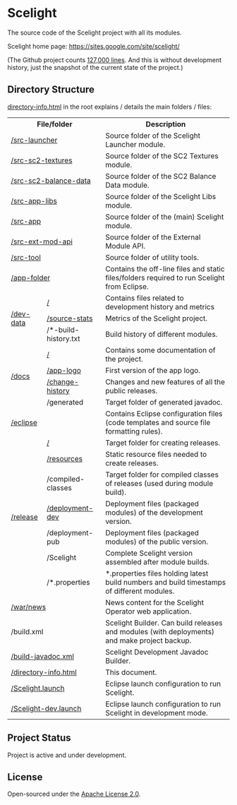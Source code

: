 # Scelight

The source code of the Scelight project with all its modules. 

Scelight home page: https://sites.google.com/site/scelight/

(The Github project counts [127,000 lines](https://github.com/icza/scelight/graphs/contributors). And this is without development history, just  the snapshot of the current state of the project.)

## Directory Structure

[directory-info.html](https://github.com/icza/scelight/blob/master/directory-info.html) in the root explains / details the main folders / files:

<table>
	<tr><th colspan=2>File/folder</th><th>Description</th>
	<tr><td colspan=2><a href="https://github.com/icza/scelight/tree/master/src-launcher/hu">/src-launcher</a></td><td>Source folder of the Scelight Launcher module.</td>
	<tr><td colspan=2><a href="https://github.com/icza/scelight/tree/master/src-sc2-textures/hu/slsc2textures">/src-sc2-textures</a></td><td>Source folder of the SC2 Textures module.</td>
	<tr><td colspan=2><a href="https://github.com/icza/scelight/tree/master/src-sc2-balance-data/hu/slsc2balancedata">/src-sc2-balance-data</a></td><td>Source folder of the SC2 Balance Data module.</td>
	<tr><td colspan=2><a href="https://github.com/icza/scelight/tree/master/src-app-libs">/src-app-libs</a></td><td>Source folder of the Scelight Libs module.</td>
	<tr><td colspan=2><a href="https://github.com/icza/scelight/tree/master/src-app">/src-app</a></td><td>Source folder of the (main) Scelight module.</td>
	<tr><td colspan=2><a href="https://github.com/icza/scelight/tree/master/src-ext-mod-api">/src-ext-mod-api</a></td><td>Source folder of the External Module API.</td>
	<tr><td colspan=2><a href="https://github.com/icza/scelight/tree/master/src-tool/hu/sltool">/src-tool</a></td><td>Source folder of utility tools.</td>
	<tr><td colspan=2><a href="https://github.com/icza/scelight/tree/master/app-folder">/app-folder</a></td><td>Contains the off-line files and static files/folders required to run Scelight from Eclipse.</td>
	<tr><td rowspan=3><a href="https://github.com/icza/scelight/tree/master/dev-data">/dev-data</a></td><td><a href="https://github.com/icza/scelight/tree/master/dev-data">/</a></td><td>Contains files related to development history and metrics</td>
	<tr><td><a href="https://github.com/icza/scelight/tree/master/dev-data/source-stats">/source-stats</a></td><td>Metrics of the Scelight project.</td>
	<tr><td>/*-build-history.txt</td><td>Build history of different modules.</td>
	<tr><td rowspan=4><a href="https://github.com/icza/scelight/tree/master/docs">/docs</a></td><td><a href="https://github.com/icza/scelight/tree/master/docs">/</a></td><td>Contains some documentation of the project.</td>
	<tr><td><a href="https://github.com/icza/scelight/tree/master/docs/app-logo">/app-logo</a></td><td>First version of the app logo.</td>
	<tr><td><a href="https://github.com/icza/scelight/tree/master/docs/change-history">/change-history</a></td><td>Changes and new features of all the public releases.</td>
	<tr><td>/generated</td><td>Target folder of generated javadoc.</td>
	<tr><td colspan=2><a href="https://github.com/icza/scelight/tree/master/eclipse">/eclipse</a></td><td>Contains Eclipse configuration files (code templates and source file formatting rules).</td>
	<tr><td rowspan=7><a href="https://github.com/icza/scelight/tree/master/release">/release</a></td><td><a href="https://github.com/icza/scelight/tree/master/release">/</a></td><td>Target folder for creating releases.</td>
	<tr><td><a href="https://github.com/icza/scelight/tree/master/release/resources">/resources</a></td><td>Static resource files needed to create releases.</td>
	<tr><td>/compiled-classes</td><td>Target folder for compiled classes of releases (used during module build).</td>
	<tr><td><a href="https://github.com/icza/scelight/tree/master/release/deployment-dev">/deployment-dev</a></td><td>Deployment files (packaged modules) of the development version.</td>
	<tr><td>/deployment-pub</td><td>Deployment files (packaged modules) of the public version.</td>
	<tr><td>/Scelight</td><td>Complete Scelight version assembled after module builds.</td>
	<tr><td>/*.properties</td><td>*.properties files holding latest build numbers and build timestamps of different modules.</td>
	<tr><td colspan=2><a href="https://github.com/icza/scelight/tree/master/war/news">/war/news</a></td><td>News content for the Scelight Operator web application.</td>
	<tr><td colspan=2>/build.xml</td><td>Scelight Builder. Can build releases and modules (with deployments) and make project backup.</td>
	<tr><td colspan=2><a href="https://github.com/icza/scelight/blob/master/build-javadoc.xml">/build-javadoc.xml</a></td><td>Scelight Development Javadoc Builder.</td>
	<tr><td colspan=2><a href="https://github.com/icza/scelight/blob/master/directory-info.html">/directory-info.html</a></td><td>This document.</td>
	<tr><td colspan=2><a href="https://github.com/icza/scelight/blob/master/Scelight.launch">/Scelight.launch</a></td><td>Eclipse launch configuration to run Scelight.</td>
	<tr><td colspan=2><a href="https://github.com/icza/scelight/blob/master/Scelight-dev.launch">/Scelight-dev.launch</a></td><td>Eclipse launch configuration to run Scelight in development mode.</td>
</table>


## Project Status

Project is active and under development.

## License

Open-sourced under the [Apache License 2.0](https://github.com/icza/scelight/blob/master/LICENSE).
